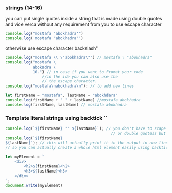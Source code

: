 ### strings (14-16)

you can put single quotes inside a string that is made using double quotes
and vice verca without any requirement from you to use escape character

```js
console.log("mostafa 'abokhadra'")
console.log('mostafa "abokhadra"')
```
otherwise use escape character backslash'\'

```js
console.log("mostafa \\	\"abokhadra\"") // mostafa \ "abokhadra"
console.log("mostafa \
			abokadra \
			10.") // in case if you want to fromat your code
				//in the ide you can also use the
				// the escape character.
console.log("mostafa\nabokhadra\n"); // to add new lines

let firstName = "mostafa", lastName = "abokhdara"
console.log(firstName + " " + lastName) //mostafa abokhadra
console.log(firstName, lastName) // mostafa abokhadra
```

### Template literal strings using backtick ``

```js
console.log(`${firstName} "" ${lastName}`); // you don't have to scape single \
                                              // or double quotess but you have to escape backslash operator
console.log(`${firstName}
${lastName}`); // this will actually print it in the output in new line
// so you can actually create a whole html element easily using backtick

let myElement = `
	<div>
		<h2>${firstName}<h2>
		<h3>${lastName}<h3>
	</div>
`;
document.write(myElement)
```